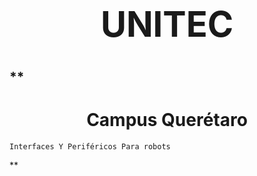  # **<h1 align="center">UNITEC</h1>**
## **<h1 align="center"> Campus Querétaro
    Interfaces Y Periféricos Para robots
</h1>**
